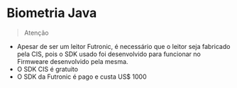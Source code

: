 # Biometria Java

> Atenção
  - Apesar de ser um leitor Futronic, é necessário que o leitor seja fabricado pela CIS, pois o SDK usado foi desenvolvido para funcionar no Firmweare desenvolvido pela mesma.
  - O SDK CIS é gratuito
  - O SDK da Futronic é pago e custa US$ 1000


